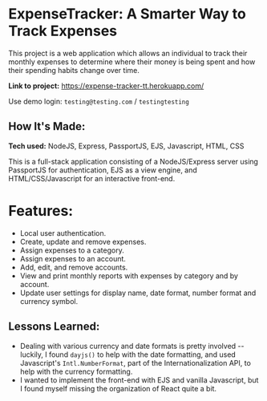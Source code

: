# ExpenseTracker: A Smarter Way to Track Expenses

This project is a web application which allows an individual to track their monthly expenses to determine where their money is being spent and how their spending habits change over time.

**Link to project:** https://expense-tracker-tt.herokuapp.com/

Use demo login: `testing@testing.com` / `testingtesting`

## How It's Made:

**Tech used:** NodeJS, Express, PassportJS, EJS, Javascript, HTML, CSS

This is a full-stack application consisting of a NodeJS/Express server using PassportJS for authentication, EJS as a view engine, and HTML/CSS/Javascript for an interactive front-end.

# Features:

- Local user authentication.
- Create, update and remove expenses.
- Assign expenses to a category.
- Assign expenses to an account.
- Add, edit, and remove accounts.
- View and print monthly reports with expenses by category and by account.
- Update user settings for display name, date format, number format and currency symbol.

## Lessons Learned:

- Dealing with various currency and date formats is pretty involved -- luckily, I found `dayjs()` to help with the date formatting, and used Javascript's `Intl.NumberFormat`, part of the Internationalization API, to help with the currency formatting.
- I wanted to implement the front-end with EJS and vanilla Javascript, but I found myself missing the organization of React quite a bit.
